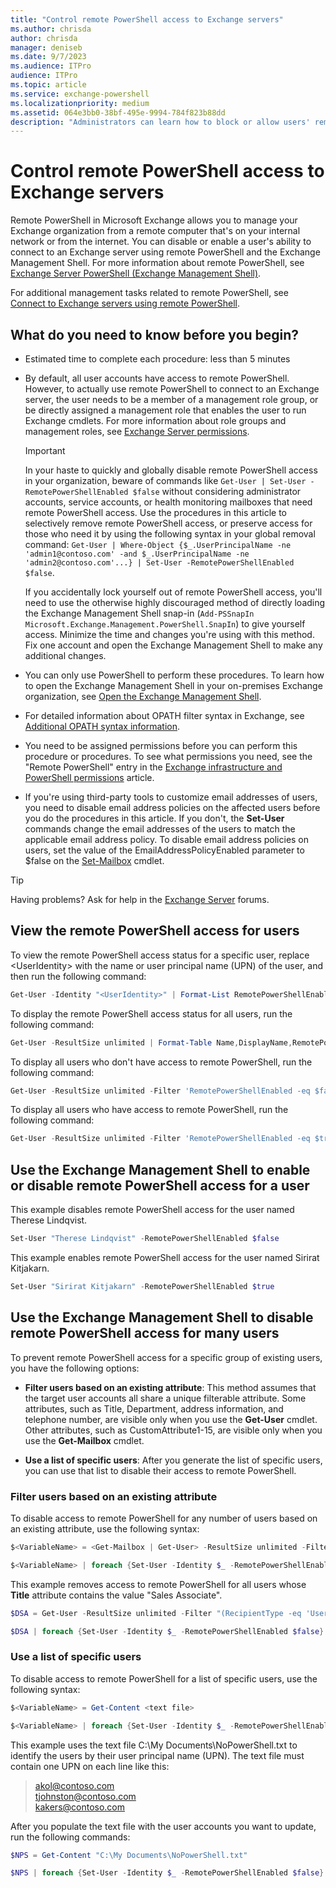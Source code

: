 ```yaml
---
title: "Control remote PowerShell access to Exchange servers"
ms.author: chrisda
author: chrisda
manager: deniseb
ms.date: 9/7/2023
ms.audience: ITPro
audience: ITPro
ms.topic: article
ms.service: exchange-powershell
ms.localizationpriority: medium
ms.assetid: 064e3bb0-38bf-495e-9994-784f823b88dd
description: "Administrators can learn how to block or allow users' remote PowerShell access to Exchange servers."
---
```


# Control remote PowerShell access to Exchange servers

Remote PowerShell in Microsoft Exchange allows you to manage your Exchange organization from a remote computer that's on your internal network or from the internet. You can disable or enable a user's ability to connect to an Exchange server using remote PowerShell and the Exchange Management Shell. For more information about remote PowerShell, see [Exchange Server PowerShell (Exchange Management Shell)](exchange-management-shell.md).

For additional management tasks related to remote PowerShell, see [Connect to Exchange servers using remote PowerShell](connect-to-exchange-servers-using-remote-powershell.md).

## What do you need to know before you begin?

- Estimated time to complete each procedure: less than 5 minutes

- By default, all user accounts have access to remote PowerShell. However, to actually use remote PowerShell to connect to an Exchange server, the user needs to be a member of a management role group, or be directly assigned a management role that enables the user to run Exchange cmdlets. For more information about role groups and management roles, see [Exchange Server permissions](/Exchange/permissions/permissions).

  > [!IMPORTANT]
  > In your haste to quickly and globally disable remote PowerShell access in your organization, beware of commands like `Get-User | Set-User -RemotePowerShellEnabled $false` without considering administrator accounts, service accounts, or health monitoring mailboxes that need remote PowerShell access. Use the procedures in this article to selectively remove remote PowerShell access, or preserve access for those who need it by using the following syntax in your global removal command: `Get-User | Where-Object {$_.UserPrincipalName -ne 'admin1@contoso.com' -and $_.UserPrincipalName -ne 'admin2@contoso.com'...} | Set-User -RemotePowerShellEnabled $false`.
  >
  > If you accidentally lock yourself out of remote PowerShell access, you'll need to use the otherwise highly discouraged method of directly loading the Exchange Management Shell snap-in (`Add-PSSnapIn Microsoft.Exchange.Management.PowerShell.SnapIn`) to give yourself access. Minimize the time and changes you're using with this method. Fix one account and open the Exchange Management Shell to make any additional changes.

- You can only use PowerShell to perform these procedures. To learn how to open the Exchange Management Shell in your on-premises Exchange organization, see [Open the Exchange Management Shell](open-the-exchange-management-shell.md).

- For detailed information about OPATH filter syntax in Exchange, see [Additional OPATH syntax information](recipient-filters.md#additional-opath-syntax-information).

- You need to be assigned permissions before you can perform this procedure or procedures. To see what permissions you need, see the "Remote PowerShell" entry in the [Exchange infrastructure and PowerShell permissions](/Exchange/permissions/feature-permissions/infrastructure-permissions) article.

- If you're using third-party tools to customize email addresses of users, you need to disable email address policies on the affected users before you do the procedures in this article. If you don't, the **Set-User** commands change the email addresses of the users to match the applicable email address policy. To disable email address policies on users, set the value of the EmailAddressPolicyEnabled parameter to $false on the [Set-Mailbox](/powershell/module/exchange/set-mailbox) cmdlet.

> [!TIP]
> Having problems? Ask for help in the [Exchange Server](https://go.microsoft.com/fwlink/p/?linkId=60612) forums.

## View the remote PowerShell access for users

To view the remote PowerShell access status for a specific user, replace \<UserIdentity\> with the name or user principal name (UPN) of the user, and then run the following command:

```powershell
Get-User -Identity "<UserIdentity>" | Format-List RemotePowerShellEnabled
```

To display the remote PowerShell access status for all users, run the following command:

```powershell
Get-User -ResultSize unlimited | Format-Table Name,DisplayName,RemotePowerShellEnabled -AutoSize
```

To display all users who don't have access to remote PowerShell, run the following command:

```powershell
Get-User -ResultSize unlimited -Filter 'RemotePowerShellEnabled -eq $false'
```

To display all users who have access to remote PowerShell, run the following command:

```powershell
Get-User -ResultSize unlimited -Filter 'RemotePowerShellEnabled -eq $true'
```

## Use the Exchange Management Shell to enable or disable remote PowerShell access for a user

This example disables remote PowerShell access for the user named Therese Lindqvist.

```powershell
Set-User "Therese Lindqvist" -RemotePowerShellEnabled $false
```

This example enables remote PowerShell access for the user named Sirirat Kitjakarn.

```powershell
Set-User "Sirirat Kitjakarn" -RemotePowerShellEnabled $true
```

## Use the Exchange Management Shell to disable remote PowerShell access for many users

To prevent remote PowerShell access for a specific group of existing users, you have the following options:

- **Filter users based on an existing attribute**: This method assumes that the target user accounts all share a unique filterable attribute. Some attributes, such as Title, Department, address information, and telephone number, are visible only when you use the **Get-User** cmdlet. Other attributes, such as CustomAttribute1-15, are visible only when you use the **Get-Mailbox** cmdlet.

- **Use a list of specific users**: After you generate the list of specific users, you can use that list to disable their access to remote PowerShell.

### Filter users based on an existing attribute

To disable access to remote PowerShell for any number of users based on an existing attribute, use the following syntax:

```powershell
$<VariableName> = <Get-Mailbox | Get-User> -ResultSize unlimited -Filter <Filter>

$<VariableName> | foreach {Set-User -Identity $_ -RemotePowerShellEnabled $false}
```

This example removes access to remote PowerShell for all users whose **Title** attribute contains the value "Sales Associate".

```powershell
$DSA = Get-User -ResultSize unlimited -Filter "(RecipientType -eq 'UserMailbox') -and (Title -like '*Sales Associate*')"

$DSA | foreach {Set-User -Identity $_ -RemotePowerShellEnabled $false}
```

### Use a list of specific users

To disable access to remote PowerShell for a list of specific users, use the following syntax:

```powershell
$<VariableName> = Get-Content <text file>

$<VariableName> | foreach {Set-User -Identity $_ -RemotePowerShellEnabled $false}
```

This example uses the text file C:\My Documents\NoPowerShell.txt to identify the users by their user principal name (UPN). The text file must contain one UPN on each line like this:

> akol@contoso.com <br> tjohnston@contoso.com <br> kakers@contoso.com

After you populate the text file with the user accounts you want to update, run the following commands:

```powershell
$NPS = Get-Content "C:\My Documents\NoPowerShell.txt"

$NPS | foreach {Set-User -Identity $_ -RemotePowerShellEnabled $false}
```
